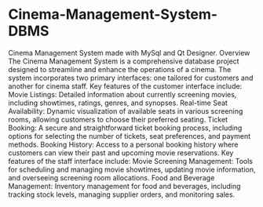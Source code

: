 # Cinema-Management-System-DBMS
Cinema Management System made with MySql and Qt Designer.
Overview
The Cinema Management System is a comprehensive database project designed to streamline and enhance the operations of a cinema. The system incorporates two primary interfaces: one tailored for customers and another for cinema staff.
Key features of the customer interface include:
Movie Listings: Detailed information about currently screening movies, including showtimes, ratings, genres, and synopses.
Real-time Seat Availability: Dynamic visualization of available seats in various screening rooms, allowing customers to choose their preferred seating.
Ticket Booking: A secure and straightforward ticket booking process, including options for selecting the number of tickets, seat preferences, and payment methods.
Booking History: Access to a personal booking history where customers can view their past and upcoming movie reservations.
Key features of the staff interface include:
Movie Screening Management: Tools for scheduling and managing movie showtimes, updating movie information, and overseeing screening room allocations.
Food and Beverage Management: Inventory management for food and beverages, including tracking stock levels, managing supplier orders, and monitoring sales.
